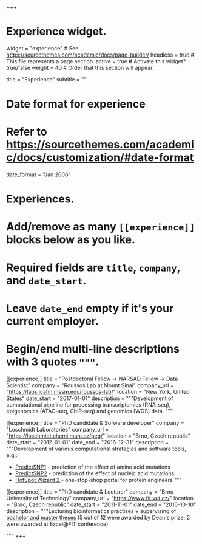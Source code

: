 +++
# Experience widget.
widget = "experience"  # See https://sourcethemes.com/academic/docs/page-builder/
headless = true  # This file represents a page section.
active = true  # Activate this widget? true/false
weight = 40  # Order that this section will appear.

title = "Experience"
subtitle = ""

# Date format for experience
#   Refer to https://sourcethemes.com/academic/docs/customization/#date-format
date_format = "Jan 2006"

# Experiences.
#   Add/remove as many `[[experience]]` blocks below as you like.
#   Required fields are `title`, `company`, and `date_start`.
#   Leave `date_end` empty if it's your current employer.
#   Begin/end multi-line descriptions with 3 quotes `"""`.



[[experience]]
  title = "Postdoctoral Fellow → NARSAD Fellow → Data Scientist"
  company = "Roussos Lab at Mount Sinai"
  company_url = "https://labs.icahn.mssm.edu/roussos-lab/"
  location = "New York, United States"
  date_start = "2017-01-01"
  description = """Development of computational pipeline for processing transcriptomics (RNA-seq), epigenomics (ATAC-seq, ChIP-seq) and genomics (WGS) data. """

[[experience]]
  title = "PhD candidate & Sofware developer"
  company = "Loschmidt Laboratories"
  company_url = "https://loschmidt.chemi.muni.cz/peg/"
  location = "Brno, Czech republic"
  date_start = "2012-01-01"
  date_end = "2016-12-31"
  description = """Development of various computational strategies and software tools, e.g.:
  
  * [PredictSNP1](https://loschmidt.chemi.muni.cz/predictsnp1/) - prediction of the effect of amino acid mutations
  * [PredictSNP2](https://loschmidt.chemi.muni.cz/predictsnp2/) - prediction of the effect of nucleic acid mutations
  * [HotSpot Wizard 2 ](https://loschmidt.chemi.muni.cz/hotspotwizard/) - one-stop-shop portal for protein engineers 
  """

[[experience]]
  title = "PhD candidate & Lecturer"
  company = "Brno University of Technology"
  company_url = "https://www.fit.vut.cz/"
  location = "Brno, Czech republic"
  date_start = "2011-11-01"
  date_end = "2016-10-10"
  description = """Lecturing bioinformatics practises + supervising of [bachelor and master theses](https://www.fit.vut.cz/study/theses/.en?stud=&sup=bendl&title=&keywd=&year=0&tlang=ALL&type=ALL) (5 out of 12 were awarded by Dean's prize; 2 were awarded at Excel@FIT conference)
<!--  * [(Master thesis) Kadlec Miroslav: Prediction of Protein Stability upon Amino Acid Mutations Using Evolution Strategy](https://www.fit.vut.cz/study/thesis-file/17033/17033.pdf) 
#  * [(Master thesis) Musil Milos: Predictor of the Effect of Amino Acid Substitutions on Protein Function](https://www.fit.vut.cz/study/thesis-file/16951/16951.pdf)
#  * [(Master thesis) Salanda Ondrej: Prediction of the Effect of Nucleotide Substitution Using Machine Learning](https://www.fit.vut.cz/study/thesis-file/16983/16983.pdf)
#  * [(Master thesis) Malinka Frantisek: Prediction of Protein Stability upon Mutations Using Machine Learning](https://www.fit.vut.cz/study/thesis-file/15811/15811.pdf)
#  * [(Master thesis) Pavlik David: Prediction of Protein Stability upon Mutations Using Evolution Strategy](https://www.fit.vut.cz/study/thesis-file/15810/15810.pdf)
#  * [(Master thesis) Pelikan Ondrej: Predicting the Effect of Amino Acid Substitutions on Protein Function Using MAPP Method](https://www.fit.vut.cz/study/thesis-file/16136/16136.pdf)
#  * [(Master thesis) Brigant Vladimir: Prediction of Secondary Structure of Proteins Using Cellular Automata](https://www.fit.vut.cz/study/thesis-file/14356/14356.pdf)
#  * [(Master thesis) Hyrs Martin: Prediction of the Effect of Amino Acid Substitutions on Secondary Structure of Proteins](https://www.fit.vut.cz/study/thesis-file/14357/14357.pdf)
#  * [(Bachelor thesis) Salanda Ondrej: Functional Annotation of Nucleotide Polymorphism Using Evolution Strategy](https://www.fit.vut.cz/study/thesis-file/14742/14742.pdf)
#  * [(Bachelor thesis) Kadlec Miroslav: Prediction of the Effect of Amino Acid Substitutions on the Secondary Structure of Proteins](https://www.fit.vut.cz/study/thesis-file/15404/15404.pdf)
#  * [(Bachelor thesis) Trlica Jiri: Analysis of the Tools for Detecting Similarities between Tertiary Protein Structures](https://www.fit.vut.cz/study/thesis-file/15302/15302.pdf)
#  * [(Bachelor thesis) Salanda Vojtech: Prediction of the Secondary Structure of Proteins by Cellular Automaton](https://www.fit.vut.cz/study/thesis-file/13748/13748.pdf)-->
  """
+++

